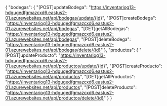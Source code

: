 {
    "bodegas": {
        "[POST]updateBodega": "https://inventariog13-hdgugedfgmazcxd6.eastus2-01.azurewebsites.net/api/bodegas/update/{id}",
        "[POST]createBodega": "https://inventariog13-hdgugedfgmazcxd6.eastus2-01.azurewebsites.net/api/bodegas",
        "[GET]getAllBodegas": "https://inventariog13-hdgugedfgmazcxd6.eastus2-01.azurewebsites.net/api/bodegas",
        "[POST]deleteBodega": "https://inventariog13-hdgugedfgmazcxd6.eastus2-01.azurewebsites.net/api/bodegas/delete/{id}"
    },
    "productos": {
        "[POST]updateProducto": "https://inventariog13-hdgugedfgmazcxd6.eastus2-01.azurewebsites.net/api/productos/update/{id}",
        "[POST]createProducto": "https://inventariog13-hdgugedfgmazcxd6.eastus2-01.azurewebsites.net/api/productos",
        "[GET]getAllProductos": "https://inventariog13-hdgugedfgmazcxd6.eastus2-01.azurewebsites.net/api/productos",
        "[POST]deleteProducto": "https://inventariog13-hdgugedfgmazcxd6.eastus2-01.azurewebsites.net/api/productos/delete/{id}"
    }
}

